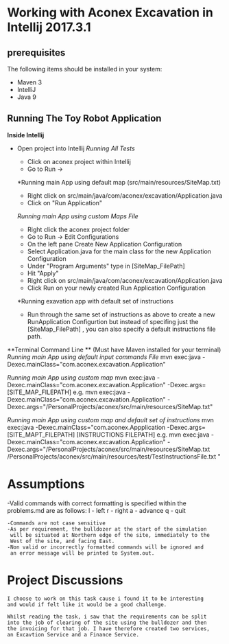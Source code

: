 
Working with Aconex Excavation in Intellij 2017.3.1
===================================================

prerequisites
--------------
The following items should be installed in your system:
- Maven 3
- IntelliJ
- Java 9

Running The Toy Robot Application
--------------

**Inside Intellij**
- Open project into Intellij
    *Running All Tests*
    - Click on aconex project within Intellij
    - Go to Run ->

    *Running main App using default map (src/main/resources/SiteMap.txt)
    - Right click on src/main/java/com/aconex/excavation/Application.java
    - Click on "Run Application"

    *Running main App using custom Maps File*
    - Right click the aconex project folder
    - Go to Run -> Edit Configurations
    - On the left pane Create New Application Configuration
    - Select Application.java for the main class for the new Application Configuration
    - Under "Program Arguments" type in [SiteMap_FilePath]
    - Hit "Apply"
    - Right click on src/main/java/com/aconex/excavation/Application.java
    - Click Run on your newly created Run Application Configuration

    *Running exavation app with default set of instructions
    - Run through the same set of instructions as above to create a new
        RunApplication Configurtion but instead of specifing just the
        [SiteMap_FilePath] , you can also specify a default instructions
        file path.

**Terminal Command Line ** (Must have Maven installed for your terminal)
   *Running main App using default input commands File*
       mvn exec:java -Dexec.mainClass="com.aconex.excavation.Application"

   *Running main App using custom map*
       mvn exec:java -Dexec.mainClass="com.aconex.excavation.Application" -Dexec.args=[SITE_MAP_FILEPATH]
        e.g. mvn exec:java -Dexec.mainClass="com.aconex.excavation.Application" -Dexec.args="/PersonalProjects/aconex/src/main/resources/SiteMap.txt"

   *Running main App using custom map and default set of instructions*
          mvn exec:java -Dexec.mainClass="com.aconex.Appplication -Dexec.args=[SITE_MAPT_FILEPATH] [INSTRUCTIONS FILEPATH]
           e.g. mvn exec:java -Dexec.mainClass="com.aconex.excavation.Application"
            -Dexec.args="/PersonalProjects/aconex/src/main/resources/SiteMap.txt /PersonalProjects/aconex/src/main/resources/test/TestInstructionsFile.txt
"


Assumptions
===========
   -Valid commands with correct formatting is specified within the problems.md are as follows:
        l - left
        r - right
        a <n> - advance <n>
        q - quit

    -Commands are not case sensitive
    -As per requirement, the bulldozer at the start of the simulation
     will be situated at Northern edge of the site, immediately to the
     West of the site, and facing East.
    -Non valid or incorrectly formatted commands will be ignored and
     an error message will be printed to System.out.


Project Discussions
===================
    I choose to work on this task cause i found it to be interesting
    and would if felt like it would be a good challenge.

    Whilst reading the task, i saw that the requirements can be split
    into the job of clearing of the site using the bulldozer and then
    the invoicing for that job. I have therefore created two services,
    an Excavtion Service and a Finance Service.




